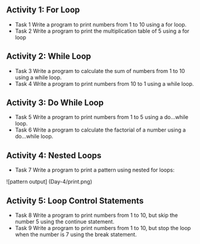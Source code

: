 ## Activity 1: For Loop
- Task 1
Write a program to print numbers from 1 to 10 using a for loop.
- Task 2
Write a program to print the multiplication table of 5 using a for loop

## Activity 2: While Loop
- Task 3
Write a program to calculate the sum of numbers from 1 to 10 using a while loop.
- Task 4
Write a program to print numbers from 10 to 1 using a while loop.

## Activity 3: Do While Loop
- Task 5
Write a program to print numbers from 1 to 5 using a do...while loop.
- Task 6
Write a program to calculate the factorial of a number using a do...while loop.

## Activity 4: Nested Loops
- Task 7
Write a program to print a pattern using nested for loops:

![pattern output] (Day-4/print.png)


## Activity 5: Loop Control Statements
- Task 8
Write a program to print numbers from 1 to 10, but skip the number 5 using the continue statement.
- Task 9
Write a program to print numbers from 1 to 10, but stop the loop when the number is 7 using the break statement.